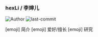 ### hexLi / 李婶儿

<!--
**2lbj/2lbj** is a ✨ _special_ ✨ repository because its `README.md` (this file) appears on your GitHub profile.

Here are some ideas to get you started:

- 🔭 I’m currently working on ...
- 🌱 I’m currently learning ...
- 👯 I’m looking to collaborate on ...
- 🤔 I’m looking for help with ...
- 💬 Ask me about ...
- 📫 How to reach me: ...
- 😄 Pronouns: ...
- ⚡ Fun fact: ...
-->

![Author](https://img.shields.io/badge/Author-hexLi-666699) ![last-commit](https://img.shields.io/github/last-commit/2lbj/2lbj) 

[emoji] 简介
[emoji] 爱好/擅长
[emoji] 研究
